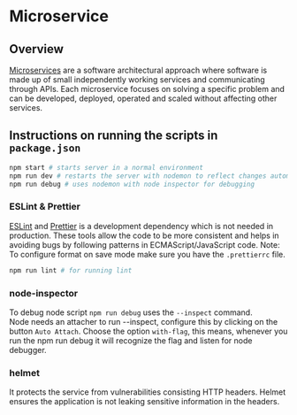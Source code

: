 # Microservice

## Overview  

[Microservices](https://aws.amazon.com/microservices/) are a software architectural approach where software is made up of small independently working services and communicating through APIs. Each microservice focuses on solving a specific problem and can be developed, deployed, operated and scaled without affecting other services.

## Instructions on running the scripts in `package.json`

```bash
npm start # starts server in a normal environment
npm run dev # restarts the server with nodemon to reflect changes automatically 
npm run debug # uses nodemon with node inspector for debugging
```

### ESLint & Prettier

[ESLint](https://eslint.org/docs/latest/user-guide/getting-started) and [Prettier](https://prettier.io/docs/en/options.html) is a development dependency which is not needed in production. These tools allow the code to be more consistent and helps in avoiding bugs by following patterns in ECMAScript/JavaScript code. Note: To configure format on save mode make sure you have the `.prettierrc` file.

```bash
npm run lint # for running lint
```

### node-inspector

To debug node script `npm run debug` uses the `--inspect` command.\
Node needs an attacher to run --inspect, configure this by clicking on the button `Auto Attach`.
Choose the option `with-flag`, this means, whenever you run the npm run debug it will recognize the flag and listen for node debugger.

### helmet

It protects the service from vulnerabilities consisting HTTP headers.
Helmet ensures the application is not leaking sensitive information in the headers.
